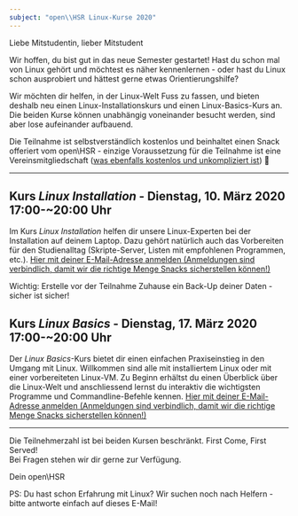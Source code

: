 ```yaml
---
subject: "open\\HSR Linux-Kurse 2020"
---
```


Liebe Mitstudentin, lieber Mitstudent

Wir hoffen, du bist gut in das neue Semester gestartet!
Hast du schon mal von Linux gehört und möchtest es näher kennenlernen - oder hast du Linux schon ausprobiert und hättest gerne etwas Orientierungshilfe?

Wir möchten dir helfen, in der Linux-Welt Fuss zu fassen, und bieten deshalb neu einen Linux-Installationskurs und einen Linux-Basics-Kurs an. Die beiden Kurse können unabhängig voneinander besucht werden, sind aber lose aufeinander aufbauend.

Die Teilnahme ist selbstverständlich kostenlos und beinhaltet einen Snack offeriert vom open\HSR - einzige Voraussetzung für die Teilnahme ist eine Vereinsmitgliedschaft ([was ebenfalls kostenlos und unkompliziert ist](https://www.openhsr.ch/community/#werde-mitglied)) 🙂

----

## Kurs *Linux Installation* - Dienstag, 10. März 2020 17:00-~20:00 Uhr

Im Kurs *Linux Installation* helfen dir unsere Linux-Experten bei der Installation auf deinem Laptop. Dazu gehört natürlich auch das Vorbereiten für den Studienalltag (Skripte-Server, Listen mit empfohlenen Programmen, etc.).
[Hier mit deiner E-Mail-Adresse anmelden (Anmeldungen sind verbindlich, damit wir die richtige Menge Snacks sicherstellen können!)](https://doodle.com/poll/hzc7frirah4nmt2a)

Wichtig: Erstelle vor der Teilnahme Zuhause ein Back-Up deiner Daten - sicher ist sicher!

## Kurs *Linux Basics* - Dienstag, 17. März 2020 17:00-~20:00 Uhr

Der *Linux Basics*-Kurs bietet dir einen einfachen Praxiseinstieg in den Umgang mit Linux. Willkommen sind alle mit installiertem Linux oder mit einer vorbereiteten Linux-VM. Zu Beginn erhältst du einen Überblick über die Linux-Welt und anschliessend lernst du interaktiv die wichtigsten Programme und Commandline-Befehle kennen.
[Hier mit deiner E-Mail-Adresse anmelden (Anmeldungen sind verbindlich, damit wir die richtige Menge Snacks sicherstellen können!)](https://doodle.com/poll/35h78s9hmam3e67f)

----

Die Teilnehmerzahl ist bei beiden Kursen beschränkt. First Come, First Served!  
Bei Fragen stehen wir dir gerne zur Verfügung.

Dein open\HSR

PS: Du hast schon Erfahrung mit Linux? Wir suchen noch nach Helfern - bitte antworte einfach auf dieses E-Mail!
